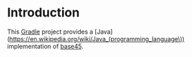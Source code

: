 # Introduction
This [Gradle](https://gradle.org) project provides a
[Java](https://en.wikipedia.org/wiki/Java_(programming_language\))
implementation of [base45](https://github.com/patrikhson/base45).
